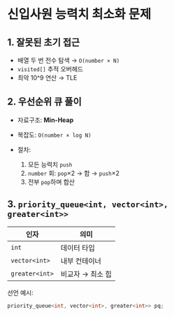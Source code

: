 # 신입사원 능력치 최소화 문제

## 1. 잘못된 초기 접근

* 배열 두 번 전수 탐색 → `O(number × N)`
* `visited[]` 추적 오버헤드
* 최악 10^9 연산 → TLE

## 2. 우선순위 큐 풀이

* 자료구조: **Min-Heap**
* 복잡도: `O(number × log N)`
* 절차:

    1. 모든 능력치 `push`
    2. `number` 회: `pop`×2 → 합 → `push`×2
    3. 전부 `pop`하며 합산

## 3. `priority_queue<int, vector<int>, greater<int>>`

| 인자             | 의미         |
| -------------- | ---------- |
| `int`          | 데이터 타입     |
| `vector<int>`  | 내부 컨테이너    |
| `greater<int>` | 비교자 → 최소 힙 |

선언 예시:

```cpp
priority_queue<int, vector<int>, greater<int>> pq;
```
